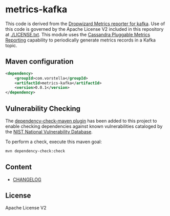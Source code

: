# metrics-kafka
This code is derived from the [Dropwizard Metrics reporter for kafka](https://github.com/dropwizard/metrics). Use of this code is governed by the Apache License V2 included in this repository at [./LICENSE.txt](./LICENSE.txt). This module uses the [Cassandra Pluggable Metrics Reporting](https://www.datastax.com/dev/blog/pluggable-metrics-reporting-in-cassandra-2-0-2) capability to periodically generate metrics records in a Kafka topic.

## Maven configuration

```xml
<dependency>
    <groupId>com.vorstella</groupId>
    <artifactId>metrics-kafka</artifactId>
    <version>0.0.1</version>
</dependency>
```

## Vulnerability Checking

The [dependency-check-maven plugin](https://jeremylong.github.io/DependencyCheck/dependency-check-maven/index.html) has been added to this project to enable checking dependencies against known vulnerabilities cataloged by the [NIST National Vulnerability Database](https://nvd.nist.gov/).

To perform a check, execute this maven goal:

```bash
mvn dependency-check:check
```

## Content

- [CHANGELOG](./CHANGELOG.md)

## License

Apache License V2
